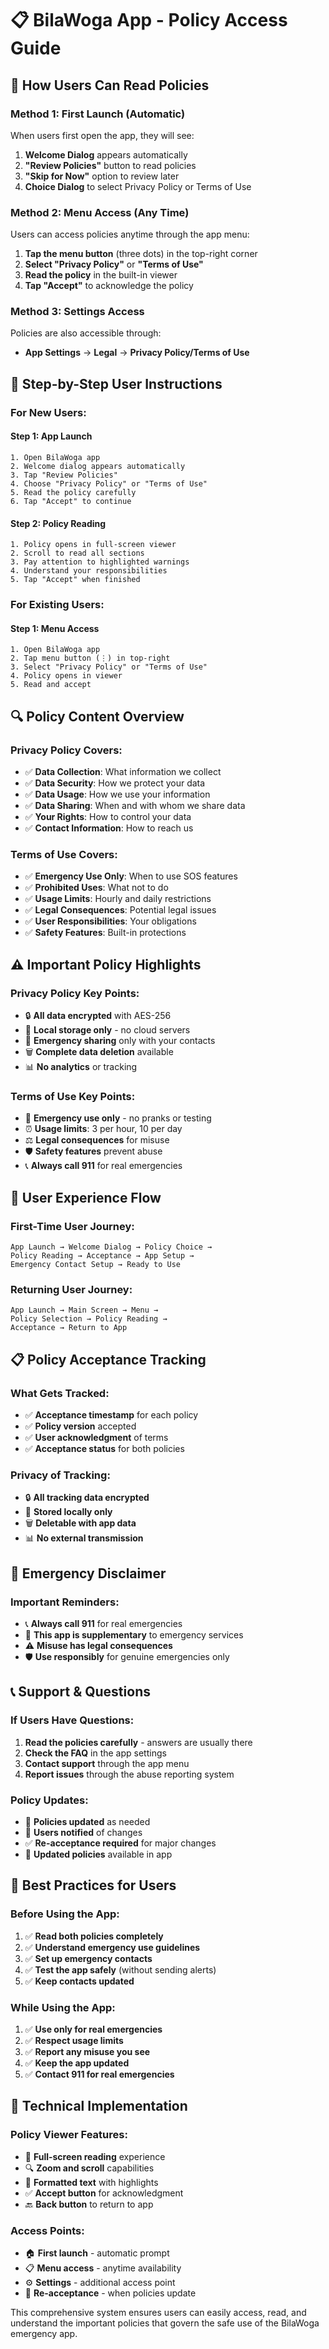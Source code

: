 # 📋 BilaWoga App - Policy Access Guide

## 🎯 How Users Can Read Policies

### **Method 1: First Launch (Automatic)**
When users first open the app, they will see:

1. **Welcome Dialog** appears automatically
2. **"Review Policies"** button to read policies
3. **"Skip for Now"** option to review later
4. **Choice Dialog** to select Privacy Policy or Terms of Use

### **Method 2: Menu Access (Any Time)**
Users can access policies anytime through the app menu:

1. **Tap the menu button** (three dots) in the top-right corner
2. **Select "Privacy Policy"** or **"Terms of Use"**
3. **Read the policy** in the built-in viewer
4. **Tap "Accept"** to acknowledge the policy

### **Method 3: Settings Access**
Policies are also accessible through:
- **App Settings** → **Legal** → **Privacy Policy/Terms of Use**

## 📱 Step-by-Step User Instructions

### **For New Users:**

#### **Step 1: App Launch**
```
1. Open BilaWoga app
2. Welcome dialog appears automatically
3. Tap "Review Policies"
4. Choose "Privacy Policy" or "Terms of Use"
5. Read the policy carefully
6. Tap "Accept" to continue
```

#### **Step 2: Policy Reading**
```
1. Policy opens in full-screen viewer
2. Scroll to read all sections
3. Pay attention to highlighted warnings
4. Understand your responsibilities
5. Tap "Accept" when finished
```

### **For Existing Users:**

#### **Step 1: Menu Access**
```
1. Open BilaWoga app
2. Tap menu button (⋮) in top-right
3. Select "Privacy Policy" or "Terms of Use"
4. Policy opens in viewer
5. Read and accept
```

## 🔍 Policy Content Overview

### **Privacy Policy Covers:**
- ✅ **Data Collection**: What information we collect
- ✅ **Data Security**: How we protect your data
- ✅ **Data Usage**: How we use your information
- ✅ **Data Sharing**: When and with whom we share data
- ✅ **Your Rights**: How to control your data
- ✅ **Contact Information**: How to reach us

### **Terms of Use Covers:**
- ✅ **Emergency Use Only**: When to use SOS features
- ✅ **Prohibited Uses**: What not to do
- ✅ **Usage Limits**: Hourly and daily restrictions
- ✅ **Legal Consequences**: Potential legal issues
- ✅ **User Responsibilities**: Your obligations
- ✅ **Safety Features**: Built-in protections

## ⚠️ Important Policy Highlights

### **Privacy Policy Key Points:**
- 🔒 **All data encrypted** with AES-256
- 📱 **Local storage only** - no cloud servers
- 🚨 **Emergency sharing** only with your contacts
- 🗑️ **Complete data deletion** available
- 📊 **No analytics** or tracking

### **Terms of Use Key Points:**
- 🚨 **Emergency use only** - no pranks or testing
- ⏰ **Usage limits**: 3 per hour, 10 per day
- ⚖️ **Legal consequences** for misuse
- 🛡️ **Safety features** prevent abuse
- 📞 **Always call 911** for real emergencies

## 🎯 User Experience Flow

### **First-Time User Journey:**
```
App Launch → Welcome Dialog → Policy Choice → 
Policy Reading → Acceptance → App Setup → 
Emergency Contact Setup → Ready to Use
```

### **Returning User Journey:**
```
App Launch → Main Screen → Menu → 
Policy Selection → Policy Reading → 
Acceptance → Return to App
```

## 📋 Policy Acceptance Tracking

### **What Gets Tracked:**
- ✅ **Acceptance timestamp** for each policy
- ✅ **Policy version** accepted
- ✅ **User acknowledgment** of terms
- ✅ **Acceptance status** for both policies

### **Privacy of Tracking:**
- 🔒 **All tracking data encrypted**
- 📱 **Stored locally only**
- 🗑️ **Deletable with app data**
- 📊 **No external transmission**

## 🚨 Emergency Disclaimer

### **Important Reminders:**
- 📞 **Always call 911** for real emergencies
- 🚨 **This app is supplementary** to emergency services
- ⚠️ **Misuse has legal consequences**
- 🛡️ **Use responsibly** for genuine emergencies only

## 📞 Support & Questions

### **If Users Have Questions:**
1. **Read the policies carefully** - answers are usually there
2. **Check the FAQ** in the app settings
3. **Contact support** through the app menu
4. **Report issues** through the abuse reporting system

### **Policy Updates:**
- 📅 **Policies updated** as needed
- 🔔 **Users notified** of changes
- ✅ **Re-acceptance required** for major changes
- 📱 **Updated policies** available in app

## 🎯 Best Practices for Users

### **Before Using the App:**
1. ✅ **Read both policies completely**
2. ✅ **Understand emergency use guidelines**
3. ✅ **Set up emergency contacts**
4. ✅ **Test the app safely** (without sending alerts)
5. ✅ **Keep contacts updated**

### **While Using the App:**
1. ✅ **Use only for real emergencies**
2. ✅ **Respect usage limits**
3. ✅ **Report any misuse you see**
4. ✅ **Keep the app updated**
5. ✅ **Contact 911 for real emergencies**

## 📱 Technical Implementation

### **Policy Viewer Features:**
- 📱 **Full-screen reading** experience
- 🔍 **Zoom and scroll** capabilities
- 📖 **Formatted text** with highlights
- ✅ **Accept button** for acknowledgment
- 🔙 **Back button** to return to app

### **Access Points:**
- 🏠 **First launch** - automatic prompt
- 📋 **Menu access** - anytime availability
- ⚙️ **Settings** - additional access point
- 🔄 **Re-acceptance** - when policies update

This comprehensive system ensures users can easily access, read, and understand the important policies that govern the safe use of the BilaWoga emergency app. 